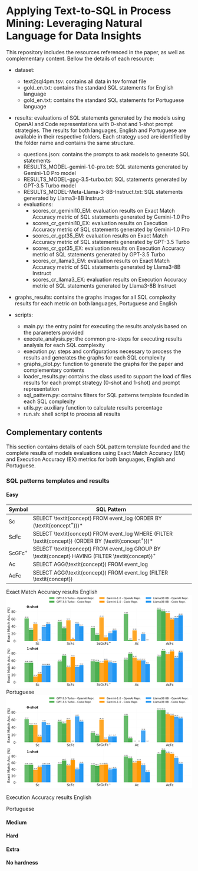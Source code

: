 # Applying Text-to-SQL in Process Mining: Leveraging Natural Language for Data Insights

This repository includes the resources referenced in the paper, as well as complementary content. Bellow the details of each resource:

- dataset: 
    - text2sql4pm.tsv: contains all data in tsv format file
    - gold_en.txt: contains the standard SQL statements for English language
    - gold_en.txt: contains the standard SQL statements for Portuguese language 

- results: evaluations of SQL statements generated by the models using OpenAI and Code representations with 0-shot and 1-shot prompt strategies. The results for both languages, English and Portuguese are available in their respective folders. Each strategy used are identified by the folder name and contains the same structure.
    - questions.json: contains the prompts to ask models to generate SQL statements
    - RESULTS_MODEL-gemini-1.0-pro.txt: SQL statements generated by Gemini-1.0 Pro model
    - RESULTS_MODEL-gpg-3.5-turbo.txt: SQL statements generated by GPT-3.5 Turbo model
    - RESULTS_MODEL-Meta-Llama-3-8B-Instruct.txt: SQL statements generated by Llama3-8B Instruct
    - evaluations:
        - scores_cr_gemini10_EM: evaluation results on Exact Match Accuracy metric of SQL statements generated by Gemini-1.0 Pro 
        - scores_cr_gemini10_EX: evaluation results on Execution Accuracy metric of SQL statements generated by Gemini-1.0 Pro 
        - scores_cr_gpt35_EM: evaluation results on Exact Match Accuracy metric of SQL statements generated by GPT-3.5 Turbo 
        - scores_cr_gpt35_EX: evaluation results on Execution Accuracy metric of SQL statements generated by GPT-3.5 Turbo 
        - scores_cr_llama3_EM: evaluation results on Exact Match Accuracy metric of SQL statements generated by Llama3-8B Instruct
        - scores_cr_llama3_EX: evaluation results on Execution Accuracy metric of SQL statements generated by Llama3-8B Instruct

- graphs_results: contains the graphs images for all SQL complexity results for each metric on both languages, Portuguese and English

- scripts:
    - main.py: the entry point for executing the results analysis based on the parameters provided
    - execute_analysis.py: the common pre-steps for executing results analysis for each SQL complexity
    - execution.py: steps and configurations necessary to process the results and generates the graphs for each SQL complexity
    - graphs_plot.py: function to generate the graphs for the paper and complementary contents
    - loader_results.py: contains the class used to support the load of files results for each prompt strategy (0-shot and 1-shot) and prompt representation
    - sql_pattern.py: contains filters for SQL patterns template founded in each SQL complexity 
    - utils.py: auxiliary function to calculate results percentage
    - run.sh: shell script to process all results

## Complementary contents

This section contains details of each SQL pattern template founded and the complete results of models evaluations using Exact Match Accuracy (EM) and Execution Accuracy (EX) metrics for both languages, English and Portuguese.

### SQL patterns templates and results

#### Easy
|  Symbol   |                                           SQL Pattern                                                       |
|-----------|-------------------------------------------------------------------------------------------------------------|
| Sc        | SELECT \textit{concept} FROM event\_log (ORDER BY (\textit{concept$^+$}))*                                  |
| ScFc      | SELECT \textit{concept} FROM event\_log WHERE (FILTER \textit{concept}) (ORDER BY (\textit{concept$^+$}))*  | 
| ScGFc$^+$ | SELECT \textit{concept} FROM event\_log GROUP BY \textit{concept} HAVING (FILTER \textit{concept})$^+$      |
| Ac        | SELECT AGG(\textit{concept}) FROM event\_log                                                                |           
| AcFc      | SELECT AGG(\textit{concept}) FROM event\_log (FILTER \textit{concept})                                      |

Exact Match Accuracy results
English
![My Image](graphs_results/results_easy_EM.png)
Portuguese
![My Image](graphs_results/results_easy_EM_pt.png)

Execution Accuracy results
English

Portuguese


#### Medium

#### Hard

#### Extra

#### No hardness






